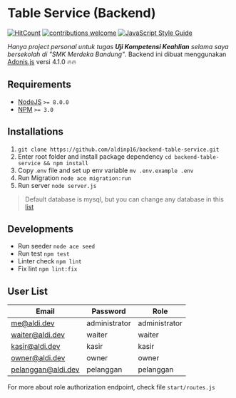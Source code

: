 # Table Service (Backend)

[![HitCount](http://hits.dwyl.io/aldinp16/backend-table-service.svg)](http://hits.dwyl.io/aldinp16/backend-table-service)
[![contributions welcome](https://img.shields.io/badge/contributions-welcome-brightgreen.svg?style=flat)](https://github.com/aldinp16/table-service/issues)
[![JavaScript Style Guide](https://img.shields.io/badge/code_style-standard-brightgreen.svg)](https://standardjs.com)


*Hanya project personal untuk tugas **Uji Kompetensi Keahlian** selama saya bersekolah di "SMK Merdeka Bandung"*. Backend ini dibuat menggunakan [Adonis.js](https://adonisjs.com/) versi 4.1.0 :fire::fire:

## Requirements

- [NodeJS](https://nodejs.org/) `>= 8.0.0`
- [NPM](https://www.npmjs.com/) `>= 3.0`

## Installations

1. `git clone https://github.com/aldinp16/backend-table-service.git`
2. Enter root folder and install package dependency `cd backend-table-service && npm install`
3. Copy .`env` file and set up env variable `mv .env.example .env`
4. Run Migration `node ace migration:run`
5. Run server `node server.js`

> Default database is mysql, but you can change any database in this [list](https://adonisjs.com/docs/4.1/database#_supported_databases)

## Developments

- Run seeder `node ace seed`
- Run test `npm test`
- Linter check `npm lint`
- Fix lint `npm lint:fix`


## User List

Email | Password | Role
----- | -------- | ----
me@aldi.dev | administrator | administrator
waiter@aldi.dev | waiter | waiter
kasir@aldi.dev | kasir | kasir
owner@aldi.dev | owner | owner
pelanggan@aldi.dev | pelanggan | pelanggan

For more about role authorization endpoint, check file `start/routes.js`